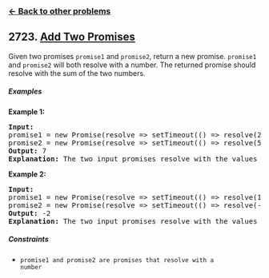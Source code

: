 ### [&#8592; Back to other problems](../../README.md)

## 2723. [Add Two Promises](https://leetcode.com/problems/add-two-promises/)

Given two promises `promise1` and `promise2`, return a new promise. `promise1` and `promise2` will
both
resolve with a number. The returned promise should resolve with the sum of the two numbers.

##### Examples

**Example 1:**

<pre>
<b>Input:</b>
promise1 = new Promise(resolve => setTimeout(() => resolve(2), 20)), 
promise2 = new Promise(resolve => setTimeout(() => resolve(5), 60))
<b>Output:</b> 7
<b>Explanation:</b> The two input promises resolve with the values of 2 and 5 respectively. The returned promise should resolve with a value of 2 + 5 = 7. The time the returned promise resolves is not judged for this problem.
</pre>

**Example 2:**

<pre>
<b>Input:</b>
promise1 = new Promise(resolve => setTimeout(() => resolve(10), 50)), 
promise2 = new Promise(resolve => setTimeout(() => resolve(-12), 30))
<b>Output:</b> -2
<b>Explanation:</b> The two input promises resolve with the values of 10 and -12 respectively. The returned promise should resolve with a value of 10 + -12 = -2.
</pre>

##### Constraints

* <code>promise1 and promise2 are promises that resolve with a number</code>
